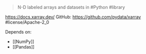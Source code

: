 > N-D labeled arrays and datasets in #Python #library 

https://docs.xarray.dev/
GitHub: https://github.com/pydata/xarray #license/Apache-2_0 

Depends on:
- [[NumPy]]
- [[Pandas]]
